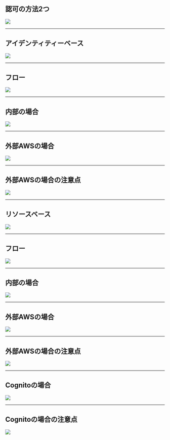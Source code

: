 ## 認可の方法2つ
![](img/IMG_0157.jpeg)

---

## アイデンティティーベース
![](img/IMG_0158.jpeg)

----

## フロー
![](img/IMG_0159.jpeg)

----

## 内部の場合
![](img/IMG_0160.jpeg)

----

## 外部AWSの場合
![](img/IMG_0161.jpeg)

----

## 外部AWSの場合の注意点

![](img/IMG_0162.jpeg)






---

## リソースベース

![](img/IMG_0163.jpeg)



----

## フロー

![](img/IMG_0164.jpeg)

----

## 内部の場合
![](img/IMG_0165.jpeg)

----

## 外部AWSの場合
![](img/IMG_0166.jpeg)

----

## 外部AWSの場合の注意点
![](img/IMG_0167.jpeg)

---

## Cognitoの場合
![](img/IMG_0168.jpeg)

----

## Cognitoの場合の注意点
![](img/IMG_0169.jpeg)
